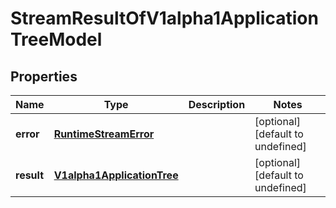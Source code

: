 # StreamResultOfV1alpha1ApplicationTreeModel

## Properties

Name | Type | Description | Notes
------------ | ------------- | ------------- | -------------
**error** | [**RuntimeStreamError**](RuntimeStreamError.md) |  | [optional] [default to undefined]
**result** | [**V1alpha1ApplicationTree**](V1alpha1ApplicationTree.md) |  | [optional] [default to undefined]


